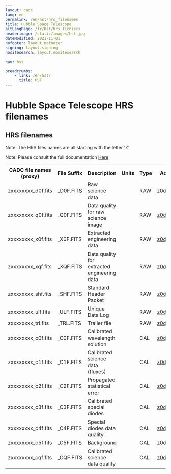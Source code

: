 ```yaml
---
layout: cadc
lang: en
permalink: /en/hst/hrs_filenames
title: Hubble Space Telescope
altLangPage: /fr/hst/hrs_fichiers
headerimage: /static/images/hst.jpg
dateModified: 2021-11-01
nofooter: layout.nofooter
signing: layout.signing
nositesearch: layout.nositesearch

nav: hst

breadcrumbs:
    - link: /en/hst/
      title: HST
---
```


<div class="span-6">
 <h1 id="wb-cont" class="wb-invisible">Hubble Space Telescope HRS filenames</h1>
 <h2 class="align-center">HRS filenames</h2>
              
<p class="color-attention">Note: The HRS files names are all starting with the letter 'Z'</p>
<p class="color-attention">Note: Please consult the full documentation <a rel="external" href="https://www.stsci.edu/hst/ghrs/documents/handbooks/ihb/GHRS_1.html" class="ui-link">Here</a></p>

<table class="table">

   <tbody><tr>
   <th id="a"> CADC file names (proxy) </th>
   <th id="b">File Suffix</th>
   <th id="c">Description</th>
   <th id="d">Units</th>
   <th id="f">Type</th>
   <th id="e">Access Example</th>
   </tr>

   <tr>
   <td headers="a">zxxxxxxxx_d0f.fits</td>
   <td headers="b">_D0F.FITS</td>
   <td headers="c">Raw science data</td>
   <td headers="d"></td>
   <td headers="f">RAW</td>
   <td headers="e"><a href="/data/pub/HST/product/z0d80106t_d0f.fits" class="ui-link">z0d80106t_d0f.fits</a></td>
   </tr>

   <tr>
   <td headers="a">zxxxxxxxx_q0f.fits</td>
   <td headers="b">_Q0F.FITS</td>
   <td headers="c">Data quality for raw science image</td>
   <td headers="d"></td>
   <td headers="f">RAW</td>
   <td headers="e"><a href="/data/pub/HST/product/z0d80106t_q0f.fits" class="ui-link">z0d80106t_q0f.fits</a></td>
   </tr>

   <tr>
   <td headers="a">zxxxxxxxx_x0f.fits</td>
   <td headers="b">_X0F.FITS</td>
   <td headers="c">Extracted engineering data</td>
   <td headers="d"></td>
   <td headers="f">RAW</td>
   <td headers="e"><a href="/data/pub/HST/product/z0d80106t_x0f.fits" class="ui-link">z0d80106t_x0f.fits</a></td>
   </tr>

   <tr>
   <td headers="a">zxxxxxxxx_xqf.fits</td>
   <td headers="b">_XQF.FITS</td>
   <td headers="c">Data quality for extracted engineering data</td>
   <td headers="d"></td>
   <td headers="f">RAW</td>
   <td headers="e"><a href="/data/pub/HST/product/z0d80106t_xqf.fits" class="ui-link">z0d80106t_xqf.fits</a></td>
   </tr>

   <tr>
   <td headers="a">zxxxxxxxx_shf.fits</td>
   <td headers="b">_SHF.FITS</td>
   <td headers="c">Standard Header Packet</td>
   <td headers="d"></td>
   <td headers="f">RAW</td>
   <td headers="e"><a href="/data/pub/HST/product/z0d80106t_shf.fits" class="ui-link">z0d80106t_shf.fits</a></td>
   </tr>

   <tr>
   <td headers="a">zxxxxxxxx_ulf.fits</td>
   <td headers="b">_ULF.FITS</td>
   <td headers="c">Unique Data Log</td>
   <td headers="d"></td>
   <td headers="f">RAW</td>
   <td headers="e"><a href="/data/pub/HST/product/z0d80106t_ulf.fits" class="ui-link">z0d80106t_ulf.fits</a></td>
   </tr>

   <tr>
   <td headers="a">zxxxxxxxx_trl.fits</td>
   <td headers="b">_TRL.FITS</td>
   <td headers="c">Trailer file</td>
   <td headers="d"></td>
   <td headers="f">RAW</td>
   <td headers="e"><a href="/data/pub/HST/product/z0d80106t_trl.fits" class="ui-link">z0d80106t_trl.fits</a></td>
   </tr>

   <tr>
   <td headers="a">zxxxxxxxx_c0f.fits</td>
   <td headers="b">_C0F.FITS</td>
   <td headers="c">Calibrated wavelength solution</td>
   <td headers="d"></td>
   <td headers="f">CAL</td>
   <td headers="e"><a href="/data/pub/HST/product/z0d80106t_c0f.fits" class="ui-link">z0d80106t_c0f.fits</a></td>
   </tr>

   <tr>
   <td headers="a">zxxxxxxxx_c1f.fits</td>
   <td headers="b">_C1F.FITS</td>
   <td headers="c">Calibrated science data (fluxes)</td>
   <td headers="d"></td>
   <td headers="f">CAL</td>
   <td headers="e"><a href="/data/pub/HST/product/z0d80106t_c1f.fits" class="ui-link">z0d80106t_c1f.fits</a></td>
   </tr>

   <tr>
   <td headers="a">zxxxxxxxx_c2f.fits</td>
   <td headers="b">_C2F.FITS</td>
   <td headers="c">Propagated statistical error</td>
   <td headers="d"></td>
   <td headers="f">CAL</td>
   <td headers="e"><a href="/data/pub/HST/product/z0d80106t_c2f.fits" class="ui-link">z0d80106t_c2f.fits</a></td>
   </tr>

   <tr>
   <td headers="a">zxxxxxxxx_c3f.fits</td>
   <td headers="b">_C3F.FITS</td>
   <td headers="c">Calibrated special diodes</td>
   <td headers="d"></td>
   <td headers="f">CAL</td>
   <td headers="e"><a href="/data/pub/HST/product/z0d80106t_c3f.fits" class="ui-link">z0d80106t_c3f.fits</a></td>
   </tr>

   <tr>
   <td headers="a">zxxxxxxxx_c4f.fits</td>
   <td headers="b">_C4F.FITS</td>
   <td headers="c">Special diodes data quality</td>
   <td headers="d"></td>
   <td headers="f">CAL</td>
   <td headers="e"><a href="/data/pub/HST/product/z0d80106t_c4f.fits" class="ui-link">z0d80106t_c4f.fits</a></td>
   </tr>

   <tr>
   <td headers="a">zxxxxxxxx_c5f.fits</td>
   <td headers="b">_C5F.FITS</td>
   <td headers="c">Background</td>
   <td headers="d"></td>
   <td headers="f">CAL</td>
   <td headers="e"><a href="/data/pub/HST/product/z0d80106t_c5f.fits" class="ui-link">z0d80106t_c5f.fits</a></td>
   </tr>

   <tr>
   <td headers="a">zxxxxxxxx_cqf.fits</td>
   <td headers="b">_CQF.FITS</td>
   <td headers="c">Calibrated science data quality</td>
   <td headers="d"></td>
   <td headers="f">CAL</td>
   <td headers="e"><a href="/data/pub/HST/product/z0d80106t_cqf.fits" class="ui-link">z0d80106t_cqf.fits</a></td>
   </tr>


</tbody></table>


</div>